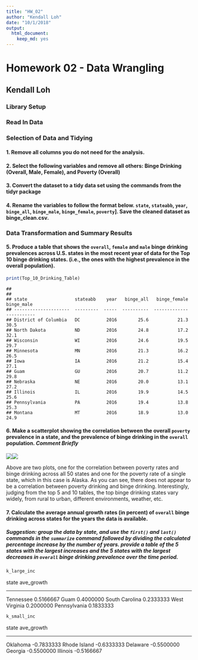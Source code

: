 ```yaml
---
title: "HW_02"
author: "Kendall Loh"
date: "10/1/2018"
output:
  html_document:
    keep_md: yes
---
```



# Homework 02 - Data Wrangling

## Kendall Loh

### Library Setup




### Read In Data






### Selection of Data and Tidying

#### 1. Remove all columns you do not need for the analysis.








#### 2. Select the following variables and remove all others: Binge Drinking (Overall, Male, Female), and Poverty (Overall)



#### 3. Convert the dataset to a tidy data set using the commands from the tidyr package



#### 4. Rename the variables to follow the format below. `state`, `stateabb`, `year`, `binge_all`, `binge_male`, `binge_female`, `poverty`]. Save the cleaned dataset as binge_clean.csv.



### Data Transformation and Summary Results

#### 5. Produce a table that shows the `overall`, `female` and `male` binge drinking prevalences across U.S. states in the most recent year of data for the Top 10 binge drinking states. (i.e., the ones with the highest prevalence in the overall population).




```r
print(Top_10_Drinking_Table)
```

```
## 
## 
## state                  stateabb    year   binge_all   binge_female   binge_male
## ---------------------  ---------  -----  ----------  -------------  -----------
## District of Columbia   DC          2016        25.6           21.3         30.5
## North Dakota           ND          2016        24.8           17.2         32.1
## Wisconsin              WI          2016        24.6           19.5         29.7
## Minnesota              MN          2016        21.3           16.2         26.5
## Iowa                   IA          2016        21.2           15.4         27.1
## Guam                   GU          2016        20.7           11.2         29.8
## Nebraska               NE          2016        20.0           13.1         27.2
## Illinois               IL          2016        19.9           14.5         25.6
## Pennsylvania           PA          2016        19.4           13.8         25.3
## Montana                MT          2016        18.9           13.0         24.9
```

#### 6. Make a scatterplot showing the correlation between the overall `poverty` prevalence in a state, and the prevalence of binge drinking in the `overall` population. *Comment Briefly*





![](KendalL_Loh_HW2_files/figure-html/unnamed-chunk-11-1.png)<!-- -->![](KendalL_Loh_HW2_files/figure-html/unnamed-chunk-11-2.png)<!-- -->

Above are two plots, one for the correlation between poverty rates and binge drinking across all 50 states and one for the poverty rate of a single state, which in this case is Alaska. As you can see, there does not appear to be a correlation between poverty drinking and binge drinking. Interestingly, judging from the top 5 and 10 tables, the top binge drinking states vary widely, from rural to urban, different environments, weather, etc. 

#### 7. Calculate the average annual growth rates (in percent) of `overall` binge drinking across states for the years the data is available. 

##### Suggestion: group the data by state, and use the `first()` and `last()` commands in the `summarize` command followed by dividing the calculated percentage increase by the number of years. provide a table of the **5 states with the largest increases** and the **5 states with the largest decreases** in `overall` binge drinking prevalence over the time period.





```r
k_large_inc
```



state             ave_growth
---------------  -----------
Tennessee          0.5166667
Guam               0.4000000
South Carolina     0.2333333
West Virginia      0.2000000
Pennsylvania       0.1833333

```r
k_small_inc
```



state           ave_growth
-------------  -----------
Oklahoma        -0.7833333
Rhode Island    -0.6333333
Delaware        -0.5500000
Georgia         -0.5500000
Illinois        -0.5166667


